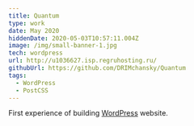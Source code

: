 ```yaml
---
title: Quantum
type: work
date: May 2020
hiddenDate: 2020-05-03T10:57:11.004Z
image: /img/small-banner-1.jpg
tech: wordpress
url: http://u1036627.isp.regruhosting.ru/
githubUrl: https://github.com/DRIMchansky/Quantum
tags:
  - WordPress
  - PostCSS
---
```

First experience of building [WordPress](https://wordpress.org/) website.